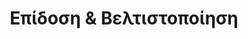 ---
# Προεπισκόπηση Λεπτομερειών
title: "Επίδοση & Βελτιστοποίηση"
preview_title: "Βελτιστοποίηση Επιδόσεων <br>και Λύσεις Ασφάλειας"
short: "Εξειδικευόμαστε στη βελτιστοποίηση της επίδοσης και της ασφάλειας των ιστοσελίδων, προσφέροντας γρήγορη φόρτωση και ασφαλή λειτουργία."

# Πλήρεις Λεπτομέρειες
introTitle: Υπηρεσίες <br> <span class="mil-thin">Επίδοσης & Βελτιστοποίησης</span>

description:
  title: Η <span class="mil-thin">Στρατηγική</span> και <span class="mil-thin">Τεχνολογία</span> μας
  content: "Αναγνωρίζουμε τη σημασία της ταχύτητας και της ασφάλειας για την επιτυχία ενός ιστοτόπου. Εφαρμόζουμε τις καλύτερες πρακτικές για να εξασφαλίσουμε ότι οι ιστοσελίδες σας είναι γρήγορες, ασφαλείς και διαθέσιμες."
  button:
    link: /projects
    label: Δείτε Project

list:
  items:
    - label: "Βελτιστοποίηση Χρόνου Φόρτωσης"
      value: "<p>Εφαρμόζουμε τεχνικές για τη μείωση του χρόνου φόρτωσης των ιστοσελίδων, προσφέροντας μια καλύτερη εμπειρία στους χρήστες.</p>"

    - label: "Υπηρεσίες SEO"
      value: "<p>Παρέχουμε υπηρεσίες βελτιστοποίησης για μηχανές αναζήτησης, βελτιώνοντας την ορατότητα και την κατάταξη του ιστοτόπου σας.</p>"

    - label: "Μέτρα Ασφάλειας Ιστοτόπου"
      value: "<p>Εφαρμόζουμε μέτρα ασφάλειας για την προστασία των ιστοσελίδων από διάφορες ειδών επιθέσεις και απειλές.</p>"

    - label: "Cloud Hosting και DevOps"
      value: "<p>Προσφέρουμε λύσεις Cloud Hosting και DevOps για την κλιμακούμενη και αξιόπιστη λειτουργία των ιστοσελίδων.</p>"

---